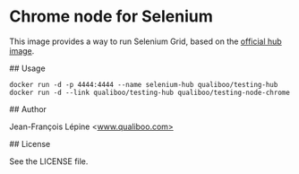 # Chrome node for Selenium

This image provides a way to run Selenium Grid, based on the [official hub image](https://github.com/SeleniumHQ/docker-selenium).

## Usage

    docker run -d -p 4444:4444 --name selenium-hub qualiboo/testing-hub
    docker run -d --link qualiboo/testing-hub qualiboo/testing-node-chrome
    
## Author

Jean-François Lépine <www.qualiboo.com>

## License

See the LICENSE file.